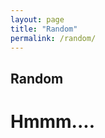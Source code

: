 ```yaml
---
layout: page
title: "Random"
permalink: /random/
---
```

<head>
<link href="../style/random.css" rel="stylesheet" type="text/css" />
</head>

## Random
<h1>Hmmm....</h1>

<script src="../scripts/random.js" type="text/javascript"></script>
<p id="quote"></p>

